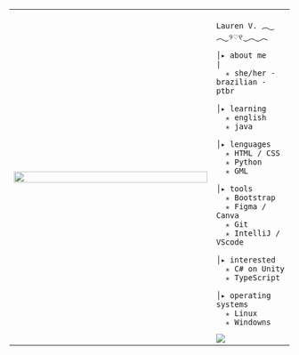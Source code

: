 <table>
    <tr>
        <td style="width: 65%;">
            <img src="https://github.com/user-attachments/assets/c25e374f-f241-411f-a87d-f8a879244698" style="width:100%; border: none;"/>
        </td>
        <td style="width: 25%; vertical-align: middle;">
            
<p>    
                
    Lauren V. ︵‿︵‿୨♡୧‿︵‿︵
</p>
                                                                    
    │▸ about me                                             |
      ✭ she/her - brazilian - ptbr
                                             
    │▸ learning
      ✭ english
      ✭ java

    │▸ lenguages
      ✭ HTML / CSS
      ✭ Python
      ✭ GML

    │▸ tools
      ✭ Bootstrap
      ✭ Figma / Canva
      ✭ Git
      ✭ IntelliJ / VScode

    │▸ interested
      ✭ C# on Unity
      ✭ TypeScript

    │▸ operating systems
      ✭ Linux
      ✭ Windowns

<a href="https://visitcount.itsvg.in">
  <img src="https://visitcount.itsvg.in/api?id=l44ver&label=Profile%20Views&color=12&icon=9&pretty=true" />
</a>
